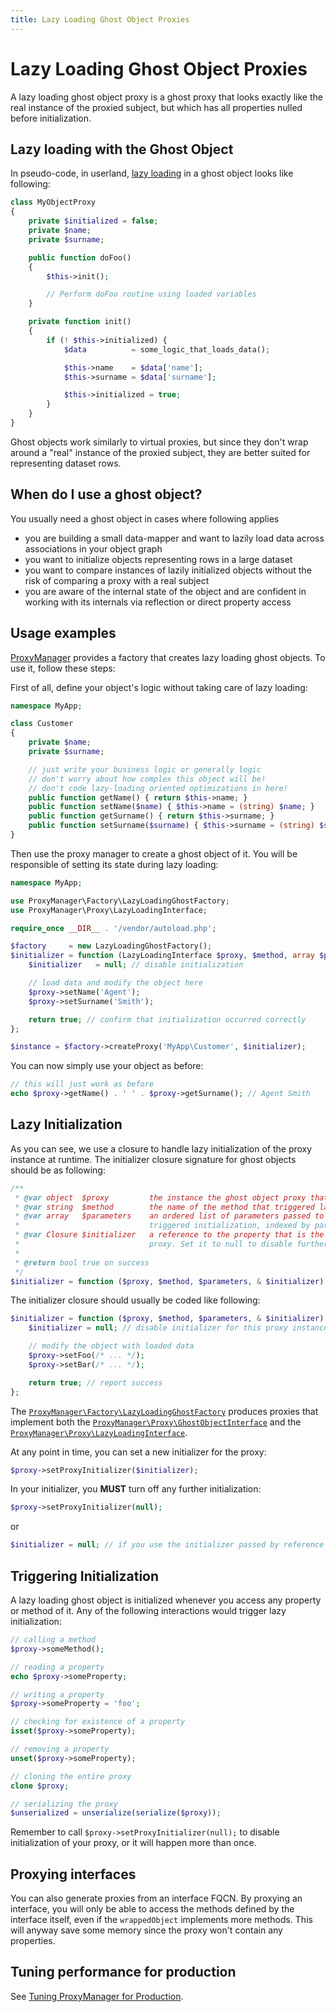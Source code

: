 ```yaml
---
title: Lazy Loading Ghost Object Proxies
---
```


# Lazy Loading Ghost Object Proxies

A lazy loading ghost object proxy is a ghost proxy that looks exactly like the real instance of the proxied subject,
but which has all properties nulled before initialization.

## Lazy loading with the Ghost Object

In pseudo-code, in userland, [lazy loading](http://www.martinfowler.com/eaaCatalog/lazyLoad.html) in a ghost object
looks like following:

```php
class MyObjectProxy
{
    private $initialized = false;
    private $name;
    private $surname;

    public function doFoo()
    {
        $this->init();

        // Perform doFoo routine using loaded variables
    }

    private function init()
    {
        if (! $this->initialized) {
            $data          = some_logic_that_loads_data();

            $this->name    = $data['name'];
            $this->surname = $data['surname'];

            $this->initialized = true;
        }
    }
}
```

Ghost objects work similarly to virtual proxies, but since they don't wrap around a "real" instance of the proxied
subject, they are better suited for representing dataset rows.

## When do I use a ghost object?

You usually need a ghost object in cases where following applies

 * you are building a small data-mapper and want to lazily load data across associations in your object graph
 * you want to initialize objects representing rows in a large dataset
 * you want to compare instances of lazily initialized objects without the risk of comparing a proxy with a real subject
 * you are aware of the internal state of the object and are confident in working with its internals via reflection
   or direct property access

## Usage examples

[ProxyManager](https://github.com/Ocramius/ProxyManager) provides a factory that creates lazy loading ghost objects.
To use it, follow these steps:

First of all, define your object's logic without taking care of lazy loading:

```php
namespace MyApp;

class Customer
{
    private $name;
    private $surname;

    // just write your business logic or generally logic
    // don't worry about how complex this object will be!
    // don't code lazy-loading oriented optimizations in here!
    public function getName() { return $this->name; }
    public function setName($name) { $this->name = (string) $name; }
    public function getSurname() { return $this->surname; }
    public function setSurname($surname) { $this->surname = (string) $surname; }
}
```

Then use the proxy manager to create a ghost object of it.
You will be responsible of setting its state during lazy loading:

```php
namespace MyApp;

use ProxyManager\Factory\LazyLoadingGhostFactory;
use ProxyManager\Proxy\LazyLoadingInterface;

require_once __DIR__ . '/vendor/autoload.php';

$factory     = new LazyLoadingGhostFactory();
$initializer = function (LazyLoadingInterface $proxy, $method, array $parameters, & $initializer) {
    $initializer   = null; // disable initialization

    // load data and modify the object here
    $proxy->setName('Agent');
    $proxy->setSurname('Smith');

    return true; // confirm that initialization occurred correctly
};

$instance = $factory->createProxy('MyApp\Customer', $initializer);
```

You can now simply use your object as before:

```php
// this will just work as before
echo $proxy->getName() . ' ' . $proxy->getSurname(); // Agent Smith
```

## Lazy Initialization

As you can see, we use a closure to handle lazy initialization of the proxy instance at runtime.
The initializer closure signature for ghost objects should be as following:

```php
/**
 * @var object  $proxy         the instance the ghost object proxy that is being initialized
 * @var string  $method        the name of the method that triggered lazy initialization
 * @var array   $parameters    an ordered list of parameters passed to the method that
 *                             triggered initialization, indexed by parameter name
 * @var Closure $initializer   a reference to the property that is the initializer for the
 *                             proxy. Set it to null to disable further initialization
 *
 * @return bool true on success
 */
$initializer = function ($proxy, $method, $parameters, & $initializer) {};
```

The initializer closure should usually be coded like following:

```php
$initializer = function ($proxy, $method, $parameters, & $initializer) {
    $initializer = null; // disable initializer for this proxy instance

    // modify the object with loaded data
    $proxy->setFoo(/* ... */);
    $proxy->setBar(/* ... */);

    return true; // report success
};
```

The
[`ProxyManager\Factory\LazyLoadingGhostFactory`](https://github.com/Ocramius/ProxyManager/blob/master/src/ProxyManager/Factory/LazyLoadingGhostFactory.php)
produces proxies that implement both the
[`ProxyManager\Proxy\GhostObjectInterface`](https://github.com/Ocramius/ProxyManager/blob/master/src/ProxyManager/Proxy/GhostObjectInterface.php)
and the
[`ProxyManager\Proxy\LazyLoadingInterface`](https://github.com/Ocramius/ProxyManager/blob/master/src/ProxyManager/Proxy/LazyLoadingInterface.php).

At any point in time, you can set a new initializer for the proxy:

```php
$proxy->setProxyInitializer($initializer);
```

In your initializer, you **MUST** turn off any further initialization:

```php
$proxy->setProxyInitializer(null);
```

or

```php
$initializer = null; // if you use the initializer passed by reference to the closure
```

## Triggering Initialization

A lazy loading ghost object is initialized whenever you access any property or method of it.
Any of the following interactions would trigger lazy initialization:

```php
// calling a method
$proxy->someMethod();

// reading a property
echo $proxy->someProperty;

// writing a property
$proxy->someProperty = 'foo';

// checking for existence of a property
isset($proxy->someProperty);

// removing a property
unset($proxy->someProperty);

// cloning the entire proxy
clone $proxy;

// serializing the proxy
$unserialized = unserialize(serialize($proxy));
```

Remember to call `$proxy->setProxyInitializer(null);` to disable initialization of your proxy, or it will happen more
than once.

## Proxying interfaces

You can also generate proxies from an interface FQCN. By proxying an interface, you will only be able to access the
methods defined by the interface itself, even if the `wrappedObject` implements more methods. This will anyway save
some memory since the proxy won't contain any properties.

## Tuning performance for production

See [Tuning ProxyManager for Production](tuning-for-production.md).
